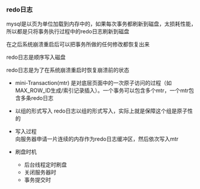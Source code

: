 ### redo日志
mysql是以页为单位加载到内存中的，如果每次事务都刷新到磁盘，太损耗性能，所以都是只将事务执行过程中的redo日志刷新到磁盘

在之后系统崩溃重启后可以把事务所做的任何修改都恢复出来

redo日志是顺序写入磁盘

redo日志是为了在系统崩溃重启时恢复崩溃前的状态

- mini-Transaction(mtr)
是对底层页面中的一次原子访问的过程（如MAX_ROW_ID生成/索引记录插入）。一个事务可以包含多个mtr，一个mtr包含多条redo日志

- 以组的形式写入
redo日志以组的形式写入，实际上就是保障这个组是原子性的

- 写入过程  
向服务器申请一片连续的内存作为redo日志缓冲区，然后依次写入mtr

- 刷盘时机 
    - 后台线程定时刷盘
    - 关闭服务器时
    - 事务提交时


